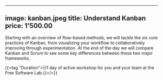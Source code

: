 
---
image: kanban.jpeg
title: Understand Kanban
price: 1'500.00
---

Starting with an overview of flow-based methods, we will tackle the six core practices of Kanban, from visualizing your workflow to collaboratively improving through experimentation. At the end of the day we will compare Kanban and Scrum to see some key differences between these two major frameworks. 

{{<tag "Duration">}}1 day of active workshop for you and your team at the Free Software Lab.{{</>}}